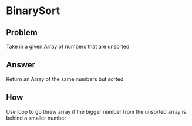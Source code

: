 ﻿# BinarySort

## Problem
Take in a given Array of numbers that are unsorted

## Answer
Return an Array of the same numbers but sorted

## How
Use loop to go threw array if the bigger number from the unsorted array is behind a smaller number